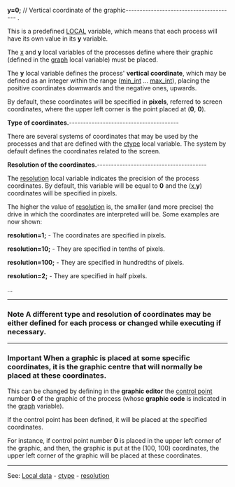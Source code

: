 **y=0;** // Vertical coordinate of the graphic---------------------------------------
.

This is a predefined [LOCAL](declaration_of_local_datadot.md) variable, which means that each process will have its own value in its **y** variable.

The [x](local_x.md) and **y** local variables of the processes define where their graphic (defined in the [graph](local_graph.md) local variable) must be placed.

The **y** local variable defines the process' **vertical coordinate**,
which may be defined as an integer within the range ([min_int](min_int.md) ...
[max_int](max_int.md)), placing the positive coordinates downwards and the negative ones, upwards.

By default, these coordinates will be specified in **pixels**,
referred to screen coordinates, where the upper left corner is the point placed at (**0**, **0**).

**Type of coordinates.**---------------------------------------


There are several systems of coordinates that may be used by the processes and that are defined with the [ctype](local_ctype.md) local variable. The system by default defines the coordinates related to the screen.

**Resolution of the coordinates.**---------------------------------------


The [resolution](local_resolution.md) local variable indicates the precision of the process coordinates. By default, this variable will be equal to **0** and the ([x](local_x.md),**y**) coordinates will be specified in pixels.

The higher the value of [resolution](local_resolution.md) is, the smaller (and more precise) the drive in which the coordinates are interpreted will be. Some examples are now shown:

**resolution=1;** - The coordinates are specified in pixels.

**resolution=10;** - They are specified in tenths of pixels.

**resolution=100;** - They are specified in hundredths of pixels.

**resolution=2;** - They are specified in half pixels.

...

---------------------------------------


### Note A different type and resolution of coordinates may be either defined for each process or changed while executing if necessary.

---------------------------------------


### Important When a graphic is placed at some specific coordinates, it is the graphic **centre** that will normally be placed at these coordinates.

This can be changed by defining in the **graphic editor** the [control point](control_pointsdot.md) number **0** of the graphic of the process (whose **graphic code** is indicated in the [graph](local_graph.md) variable).

If the control point has been defined, it will be placed at the specified coordinates.

For instance, if control point number **0** is placed in the upper left corner of the graphic, and then, the graphic is put at the (100, 100) coordinates, the upper left corner of the graphic will be placed at these coordinates.

---------------------------------------
See: [Local data](predefined_local_data.md) - [ctype](local_ctype.md) - [resolution](local_resolution.md)

